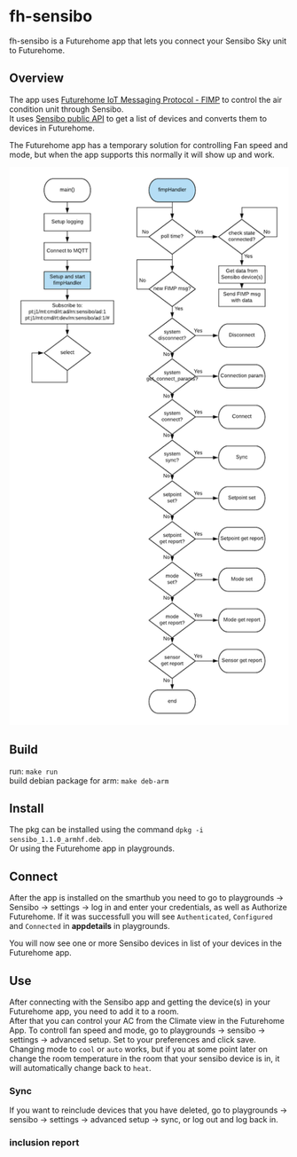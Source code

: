 # fh-sensibo

fh-sensibo is a Futurehome app that lets you connect your Sensibo Sky unit to Futurehome. 

## Overview
The app uses [Futurehome IoT Messaging Protocol - FIMP](https://github.com/futurehomeno/fimp-api) to control the air condition unit through Sensibo.  
It uses [Sensibo public API](https://sensibo.github.io/) to get a list of devices and converts them to devices in Futurehome.

The Futurehome app has a temporary solution for controlling Fan speed and mode, but when the app supports this normally it will show up and work. 

![](images/fh-sensibo_flow.png)

## Build
run: `make run`   
build debian package for arm: `make deb-arm`

## Install
The pkg can be installed using the command `dpkg -i sensibo_1.1.0_armhf.deb`.  
Or using the Futurehome app in playgrounds. 

## Connect
After the app is installed on the smarthub you need to go to playgrounds -> Sensibo -> settings -> log in and enter your credentials, as well as Authorize Futurehome.
If it was successfull you will see `Authenticated`, `Configured` and `Connected` in **appdetails** in playgrounds. 

You will now see one or more Sensibo devices in list of your devices in the Futurehome app.

## Use
After connecting with the Sensibo app and getting the device(s) in your Futurehome app, you need to add it to a room.  
After that you can control your AC from the Climate view in the Futurehome App.
To controll fan speed and mode, go to playgrounds -> sensibo -> settings -> advanced setup. Set to your preferences and click save. 
Changing mode to `cool` or `auto` works, but if you at some point later on change the room temperature in the room that your sensibo device is in, it will automatically change back to `heat`.


### Sync

If you want to reinclude devices that you have deleted, go to playgrounds -> sensibo -> settings -> advanced setup -> sync, or log out and log back in. 

### inclusion report
